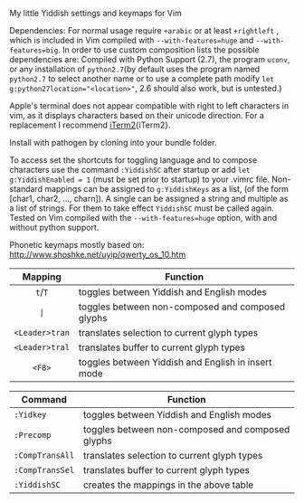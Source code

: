 My little Yiddish settings and keymaps for Vim

Dependencies: For normal usage require `+arabic` or at least `+rightleft` , which is included in Vim compiled with `--with-features=huge` and `--with-features=big`. In order to use custom composition lists the possible dependencies are: Compiled with Python Support (2.7), the program `uconv`, or any installation of `python2.7`(by default uses the program named `python2.7` to select another name or to use a complete path modify `let g:python27location="<location>"`, 2.6 should also work, but is untested.) 

Apple's terminal does not appear compatible with right to left characters in vim, as it displays characters based on their unicode direction. For a replacement I recommend [iTerm2](http://iTerm2.com){iTerm2}. 

Install with pathogen by cloning into your bundle folder.

To access set the shortcuts for toggling language and to compose characters use the command
`:YiddishSC` after startup or add `let g:YiddishEnabled = 1` (must be set prior to startup)
to your .vimrc file. Non-standard mappings can be assigned to `g:YiddishKeys` as a list, (of the form [char1, char2, ..., charn]). A single can
be assigned a string and multiple as a list of strings. For them to take effect `YiddishSC`
must be called again. Tested on Vim compiled with the `--with-features=huge` option, with
and without python support.

Phonetic keymaps mostly based on: http://www.shoshke.net/uyip/qwerty_os_10.htm

| Mapping                           | Function                                              |
|:---------------------------------:| ----------------------------------------------------- |
| `t`/`T`                           | toggles between Yiddish and English modes             |
| <code>&#124;</code>               | toggles between non-composed and composed glyphs      |
| <code>&#60;Leader&#62;tran</code> | translates selection to current glyph types           |
| <code>&#60;Leader&#62;tral</code> | translates buffer to current glyph types              |
| <code>&#60;F8&#62;</code>         | toggles between Yiddish and English in insert mode    |


| Command                           | Function                                              |
| --------------------------------- | ----------------------------------------------------- |
| `:Yidkey`                         | toggles between Yiddish and English modes             |
| `:Precomp`                        | toggles between non-composed and composed glyphs      |
| `:CompTransAll`                   | translates selection to current glyph types           |
| `:CompTransSel`                   | translates buffer to current glyph types              |
| `:YiddishSC`                      | creates the mappings in the above table               |

